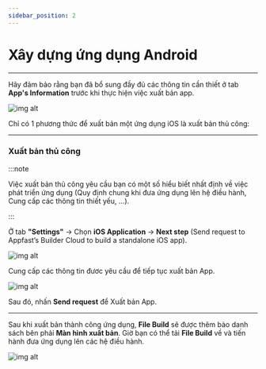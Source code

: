 ```yaml
---
sidebar_position: 2
---
```


# Xây dựng ứng dụng Android
---

Hãy đảm bảo rằng bạn đã bổ sung đầy đủ các thông tin cần thiết ở tab **App's Information** trước khi thực hiện việc xuất bản app.

![img alt](/img/publish-app/iOS/ios1.jpg)


Chỉ có 1 phương thức để xuất bản một ứng dụng iOS là xuất bản thủ công:

---

### Xuất bản thủ công

:::note

Việc xuất bản thủ công yêu cầu bạn có một số hiểu biết nhất định về việc phát triển ứng dụng (Quy định chung khi đưa ứng dụng lên hệ điều hành, Cung cấp các thông tin thiết yếu, ...).

:::

Ở tab **"Settings"** -> Chọn **iOS Application** -> **Next step** (Send request to Appfast’s Builder Cloud to build a standalone iOS app).

 
![img alt](/img/publish-app/iOS/ios2.jpg)

Cung cấp các thông tin đươc yêu cầu để tiếp tục xuất bản App.

![img alt](/img/publish-app/iOS/ios3.jpg)

Sau đó, nhấn **Send request** để Xuất bản App.

---

Sau khi xuất bản thành công ứng dụng, **File Build** sẽ được thêm bào danh sách bên phải **Màn hình xuất bản**. Giờ bạn có thể tải **File Build** về và tiến hành đưa ứng dụng lên các hệ điều hành.

![img alt](/img/publish-app/iOS/ios4.jpg)
